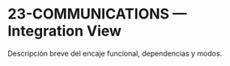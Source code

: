 # 23-COMMUNICATIONS — Integration View
Descripción breve del encaje funcional, dependencias y modos.
